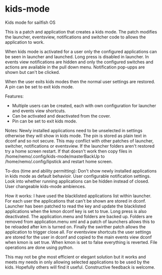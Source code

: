 # kids-mode
Kids mode for sailfish OS

This is a patch and application that creates a kids mode. The patch modifies the launcher, eventsview, notifications and switcher code to allows the application to work.
 
When kids mode is activated for a user  only the configured applications can be seen in launcher and launched. Long press is disabled in launcher. In events view notifications are hidden and only the configured switches and actions are available in the pull down menu. Notification pop-upps are shown but can't be clicked.

When the user exits kids modes then the normal user settings are restored. A pin can be set to exit kids mode. 

Features:
- Multiple users can be created, each with own configuration for launcher and events view shortcuts.
- Can be activated and deactivated from the cover.
- Pin can be set to exit kids mode.

Notes:
Newly installed applications need to be unselected in settings otherwise they will show in kids mode.
The pin is stored as plain text in dconf and so not secure.
This may conflict with other  patches of launcher, switcher, notifications or eventsview.
If the launcher folders aren't restored try a home screen restart. If that doesn't work then copy files in /home/nemo/.config/kids-mode/masterBackUp to  /home/nemo/.config/lipstick and restart home screen.

To-dos (time and ability permitting):
Don't show newly installed applications in kids mode as default behavioir.
User configurable notification settings. 
Look into whether running applications can be hidden instead of closed.
User changeable kids-mode ambiences.

How it works:
I have used the blacklisted applications list within launcher. For each user the applications that can't be shown are stored in dconf. Launcher has been patched to read the key and update the blacklisted applications when the kmon dconf key is set to true. Long press is also deactivated. The application.menu and folders are backed up. Folders are removed from application.menu xml and a patch of launchers allows this to be reloaded after km is turned on. Finally the swirther patch allows the application to trigger close all. 
For eventsview shortcuts the user settings are stored for the user in dconf and copied to the main events view dconf when kmon is set true.
When kmon is set to false everything is reverted.
File operations are done using python.

This may not be ghe most efficient or elegant solution but it works and meets my needs in only allowing selected applications to be used by the kids. Hopefully others will find it useful. Constructive feedback is welcome.